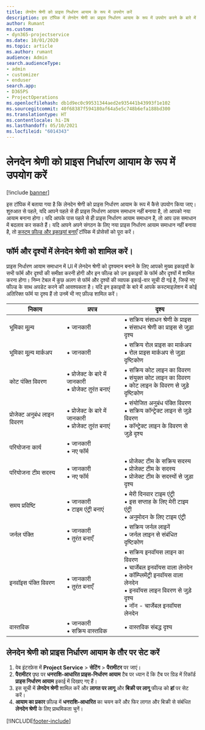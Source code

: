 ```yaml
---
title: लेनदेन श्रेणी को प्राइस निर्धारण आयाम के रूप में उपयोग करें
description: इस टॉपिक में लेनदेन श्रेणी का प्राइस निर्धारण आयाम के रूप में उपयोग करने के बारे में जानकारी प्रदान दी गई है।
author: Rumant
ms.custom:
- dyn365-projectservice
ms.date: 10/01/2020
ms.topic: article
ms.author: rumant
audience: Admin
search.audienceType:
- admin
- customizer
- enduser
search.app:
- D365PS
- ProjectOperations
ms.openlocfilehash: db1d9ec0c99531344aed2e935441b43993f1e102
ms.sourcegitcommit: 40f68387f594180af64a5e5c748b6efa188bd300
ms.translationtype: HT
ms.contentlocale: hi-IN
ms.lasthandoff: 05/10/2021
ms.locfileid: "6014343"
---
```

# <a name="use-transaction-category-as-a-pricing-dimension"></a>लेनदेन श्रेणी को प्राइस निर्धारण आयाम के रूप में उपयोग करें

[!include [banner](../includes/psa-now-project-operations.md)]

इस टॉपिक में बताया गया है कि लेनदेन श्रेणी को प्राइस निर्धारण आयाम के रूप में कैसे उपयोग किया जाए। शुरुआत से पहले, यदि आपने पहले से ही प्राइस निर्धारण आयाम समाधान नहीं बनाया है, तो आपको नया आयाम बनाना होगा। यदि आपके पास पहले से ही प्राइस निर्धारण आयाम समाधान है, तो आप उस समाधान में बदलाव कर सकते हैं। यदि आपने अपने संगठन के लिए नया प्राइस निर्धारण आयाम समाधान नहीं बनाया है, तो [कस्टम फ़ील्ड और इकाइयां बनाएँ](create-custom-fields-entities.md) टॉपिक में प्रोसेसों को पूरा करें।

## <a name="add-transaction-category-to-forms-and-views"></a>फॉर्म और दृश्यों में लेनदेन श्रेणी को शामिल करें।
प्राइस निर्धारण आयाम समाधान में UI में लेनदेन श्रेणी को दृश्यमान बनाने के लिए आपको मुख्य इकाइयों के सभी फॉर्म और दृश्यों की समीक्षा करनी होगी और इन फील्ड को उन इकाइयों के फॉर्म और दृश्यों में शामिल करना होगा।
निम्न टेबल में कुछ अलग से फॉर्म और दृश्यों की व्यापक इकाई-वार सूची दी गई है, जिन्हें नए फील्ड के साथ अपडेट करने की आवश्यकता है। यदि इन इकाइयों के बारे में आपके कस्टमाइज़ेशन में कोई अतिरिक्त फॉर्म या दृश्य हैं तो उनमें भी नए फ़ील्ड शामिल करें।

|  निकाय        | प्रपत्र     |दृश्य        |
| ------------------------------|---------------------------------|----------------------------------|
|  भूमिका मू्ल्य|• जानकारी |• सक्रिय संसाधन श्रेणी के प्राइस<br> • संसाधन श्रेणी का प्राइस से जुड़ा दृश्य|
|  भूमिका मू्ल्य मार्कअप|• जानकारी|• सक्रिय रोल प्राइस का मार्कअप<br>• रोल प्राइस मार्कअप से जुड़ा दृष्टिकोण|
|  कोट पंक्ति विवरण|• प्रोजेक्ट के बारे में जानकारी<br>• प्रोजेक्ट तुरंत बनाएं|• सक्रिय कोट लाइन का विवरण<br>• संयुक्त कोट लाइन का विवरण<br>• कोट लाइन के विवरण से जुड़े दृष्टिकोण|
|  प्रोजेक्ट अनुबंध लाइन विवरण|• प्रोजेक्ट के बारे में जानकारी<br>• प्रोजेक्ट तुरंत बनाएं|• संयोजित अनुबंध पंक्ति विवरण<br>• सक्रिय कॉन्ट्रेक्ट लाइन से जुड़े विवरण<br>• कॉन्ट्रेक्ट लाइन के विवरण से जुड़े दृश्य|
|  परियोजना कार्य|• जानकारी<br>• नए फॉर्म||
|  परियोजना टीम सदस्य|• जानकारी<br>• नए फॉर्म|• प्रोजेक्ट टीम के सक्रिय सदस्य<br>• प्रोजेक्ट टीम के सदस्य<br>• प्रोजेक्ट टीम के सदस्यों से जुड़ा दृश्य|
|  समय प्रविष्टि|• जानकारी<br>• टाइम एंट्री बनाएं|• मेरी दिनवार टाइम एंट्री<br>• इस सप्ताह के लिए मेरी टाइम एंट्री<br>• अनुमोदन के लिए टाइम एंट्री|
|  जर्नल पंक्ति|• जानकारी<br>• तुरंत बनाएँ|• सक्रिय जर्नल लाइनें<br>• जर्नल लाइन से संबंधित दृष्टिकोण|
|  इनवॉइस पंक्ति विवरण|• जानकारी<br>• तुरंत बनाएँ|• सक्रिय इनवॉयस लाइन का विवरण<br>• चार्जेबल इनवॉयस वाला लेनदेन<br>• कॉम्प्लिमेंट्री इनवॉयस वाला लेनदेन<br>• इनवॉयस लाइन विवरण से जुड़े दृश्य<br>• नॉन - चार्जेबल इनवॉयस लेनदेन|
|  वास्तविक|• जानकारी<br>• सक्रिय वास्तविक|• वास्तविक संबद्ध दृश्य|

## <a name="set-up-transaction-category-as-a-pricing-dimension"></a>लेनदेन श्रेणी को प्राइस निर्धारण आयाम के तौर पर सेट करें

1. वेब इंटरफ़ेस में **Project Service** > **सेटिंग** > **पैरामीटर** पर जाएं। 
2. **पैरामीटर** पृष्ठ पर **धनराशि-आधारित प्राइस-निर्धारण आयाम** टैब पर ध्यान दें कि टैब पर ग्रिड में रिकॉर्ड **प्राइस निर्धारण आयाम** इकाई में दिखाए गए हैं।
3. इस सूची में **लेनदेन श्रेणी** शामिल करें और **लागत पर लागू** और **बिक्री पर लागू** फील्ड को **हां** पर सेट करें।
4. **आयाम का प्रकार** फ़ील्ड में **धनराशि-आधारित** का चयन करें और फिर लागत और बिक्री से संबंधित **लेनदेन श्रेणी** के लिए प्राथमिकता चुनें।


[!INCLUDE[footer-include](../includes/footer-banner.md)]